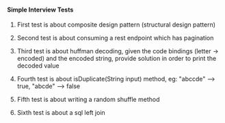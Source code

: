 #### Simple Interview Tests

1) First test is about composite design pattern (structural design pattern)

2) Second test is about consuming a rest endpoint which has pagination

3) Third test is about huffman decoding, given the code bindings (letter -> encoded) and
   the encoded string, provide solution in order to print the decoded value
   
4) Fourth test is about isDuplicate(String input) method,
   eg: "abccde" --> true, "abcde" --> false
   
5) Fifth test is about writing a random shuffle method

6) Sixth test is about a sql left join